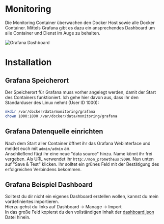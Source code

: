 # Monitoring

Die Monitoring Container überwachen den Docker Host sowie alle Docker Container. Mittels Grafana gibt es dazu ein ansprechendes Dashboard um alle Container und Dienst im Auge zu behalten.

![Grafana Dashboard](https://raw.githubusercontent.com/cbirkenbeul/docker-homelab/master/sonstiges/monitoring/grafana/grafana-dashboard.png)

# Installation

## Grafana Speicherort
Der Speicherort für Grafana muss vorher angelegt werden, damit der Start des Containers funktioniert. Ich gehe hier davon aus, dass ihr den Standarduser des Linux nehmt (User ID 1000):
````bash
mkdir /var/docker/data/monitoring/grafana
chown 1000:1000 /var/docker/data/monitoring/grafana
````

## Grafana Datenquelle einrichten
Nach dem Start aller Container öffnet ihr das Grafana Webinterface und meldet euch mit ````admin/admin```` an.  
Anschließend fügt ihr eine neue "data source" hinzu. Name könnt ihr frei vergeben. Als URL verwendet ihr ````http://mon_prometheus:9090````. Nun unten auf "Save & Test" klicken. Ihr solltet ein grünes Feld mit der Bestätigung des erfolgreichen Verbindens bekommen.

## Grafana Beispiel Dashboard
Solltest du dir nicht ein eigenes Dashboard erstellen wollen, kannst du mein vordefiniertes importieren.  
Hierzu gehst du links auf Dashboard -> Manage -> Import  
In das große Feld kopierst du den vollständigen Inhalt der [dashboard.json](grafana/dashboard.json) Datei hinein.
